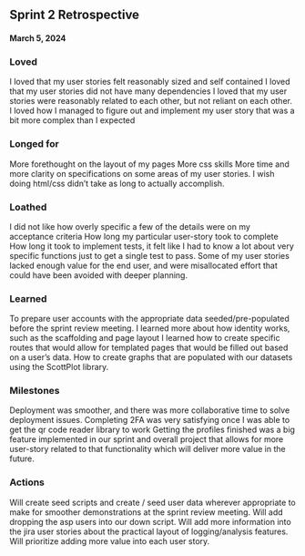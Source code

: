 ## Sprint 2 Retrospective
#### March 5, 2024

### Loved
I loved that my user stories felt reasonably sized and self contained
I loved that my user stories did not have many dependencies
I loved that my user stories were reasonably related to each other, but not reliant on each other.
I loved how I managed to figure out and implement my user story that was a bit more complex than I expected

### Longed for
More forethought on the layout of my pages
More css skills
More time and more clarity on specifications on some areas of my user stories.
I wish doing html/css didn’t take as long to actually accomplish.

### Loathed
I did not like how overly specific a few of the details were on my acceptance criteria
How long my particular user-story took to complete
How long it took to implement tests, it felt like I had to know a lot about very specific functions just to get a single test to pass.
Some of my user stories lacked enough value for the end user, and were misallocated effort that could have been avoided with deeper planning.

### Learned
To prepare user accounts with the appropriate data seeded/pre-populated before the sprint review meeting.
I learned more about how identity works, such as the scaffolding and page layout
I learned how to create specific routes that would allow for templated pages that would be filled out based on a user’s data.
How to create graphs that are populated with our datasets using the ScottPlot library.

### Milestones
Deployment was smoother, and there was more collaborative time to solve deployment issues. 
Completing 2FA was very satisfying once I was able to get the qr code reader library to work
Getting the profiles finished was a big feature implemented in our sprint and overall project that allows for more user-story related to that functionality which will deliver more value in the future.

### Actions
Will create seed scripts and create / seed user data wherever appropriate to make for smoother demonstrations at the sprint review meeting.
Will add dropping the asp users into our down script.
Will add more information into the jira user stories about the practical layout of logging/analysis features.
Will prioritize adding more value into each user story.
